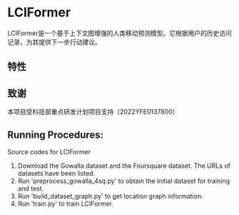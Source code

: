 #   LCIFormer
LCIFormer是一个基于上下文图增强的人类移动预测模型。它根据用户的历史访问记录，为其提供下一步行动建议。

## 特性
## 致谢
本项目受科技部重点研发计划项目支持（2022YFE0137800）
## Running Procedures:
Source codes for LCIFormer
1. Download the Gowalla dataset and the Foursquare dataset. The URLs of datasets have been listed.
2. Run 'preprocess_gowalla_4sq.py' to obtain the initial dataset for training and test.
3. Run 'build_dataset_graph.py' to get location graph information.
4. Run 'train.py' to train LCIFormer.
